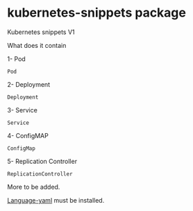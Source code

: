 # kubernetes-snippets package


Kubernetes snippets V1

What does it contain

1- Pod

`Pod`

2- Deployment

`Deployment`

3- Service

`Service`

4- ConfigMAP

`ConfigMap`

5- Replication Controller

`ReplicationController`

More to be added.

[Language-yaml](https://atom.io/packages/language-yaml) must be installed.

